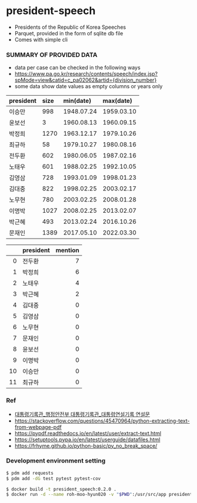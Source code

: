 # president-speech
- Presidents of the Republic of Korea Speeches
- Parquet, provided in the form of sqlite db file
- Comes with simple cli

### SUMMARY OF PROVIDED DATA
- data per case can be checked in the following ways
- https://www.pa.go.kr/research/contents/speech/index.jsp?spMode=view&catid=c_pa02062&artid={division_number}
- some data show date values as empty columns or years only

| president | size | min(date)  | max(date)  |
|:----------|:-----|:-----------|:-----------|
| 이승만       | 998  | 1948.07.24 | 1959.03.10 |
| 윤보선       | 3    | 1960.08.13 | 1960.09.15 |
| 박정희       | 1270 | 1963.12.17 | 1979.10.26 |
| 최규하       | 58   | 1979.10.27 | 1980.08.16 |
| 전두환       | 602  | 1980.06.05 | 1987.02.16 |
| 노태우       | 601  | 1988.02.25 | 1992.10.05 |
| 김영삼       | 728  | 1993.01.09 | 1998.01.23 |
| 김대중       | 822  | 1998.02.25 | 2003.02.17 |
| 노무현       | 780  | 2003.02.25 | 2008.01.28 |
| 이명박       | 1027 | 2008.02.25 | 2013.02.07 |
| 박근혜       | 493  | 2013.02.24 | 2016.10.26 |
| 문재인       | 1389 | 2017.05.10 | 2022.03.30 |


|    | president   |   mention |
|---:|:------------|----------:|
|  0 | 전두환      |         7 |
|  1 | 박정희      |         6 |
|  2 | 노태우      |         4 |
|  3 | 박근혜      |         2 |
|  4 | 김대중      |         0 |
|  5 | 김영삼      |         0 |
|  6 | 노무현      |         0 |
|  7 | 문재인      |         0 |
|  8 | 윤보선      |         0 |
|  9 | 이명박      |         0 |
| 10 | 이승만      |         0 |
| 11 | 최규하      |         0 |


### Ref
- [대통령기록관_행정안전부 대통령기록관_대통령연설기록 연설문](https://www.data.go.kr/data/15084167/fileData.do#tab-layer-openapi)
- https://stackoverflow.com/questions/45470964/python-extracting-text-from-webpage-pdf
- https://pypdf.readthedocs.io/en/latest/user/extract-text.html
- https://setuptools.pypa.io/en/latest/userguide/datafiles.html
- https://frhyme.github.io/python-basic/py_no_break_space/

### Development environment setting
```bash
$ pdm add requests
$ pdm add -dG test pytest pytest-cov
```

```bash
$ docker build -t president_speech:0.2.0 .
$ docker run -d --name roh-moo-hyun020 -v "$PWD":/usr/src/app president_speech:0.2.0
```
